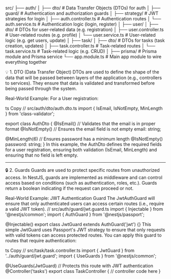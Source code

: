 src/
├── auth/
│ ├── dto/ # Data Transfer Objects (DTOs) for auth
│ ├── guard/ # Authentication and authorization guards
│ ├── strategy/ # JWT strategies for login
│ ├── auth.controller.ts # Authentication routes
│ └── auth.service.ts # Authentication logic (login, register)
│
├── user/
│ ├── dto/ # DTOs for user-related data (e.g. registration)
│ ├── user.controller.ts # User-related routes (e.g. profile)
│ └── user.service.ts # User-related logic (e.g. get users, update)
│
├── task/
│ ├── dto/ # DTOs for tasks (task creation, updates)
│ ├── task.controller.ts # Task-related routes
│ └── task.service.ts # Task-related logic (e.g. CRUD)
│
├── prisma/ # Prisma module and Prisma service
└── app.module.ts # Main app module to wire everything together

💡 1. DTO (Data Transfer Object)
DTOs are used to define the shape of the data that will be passed between layers of the application (e.g., controllers to services). They ensure that data is validated and transformed before being passed through the system.

Real-World Example:
For a User registration:

ts
Copy
// src/auth/dto/auth.dto.ts
import { IsEmail, IsNotEmpty, MinLength } from 'class-validator';

export class AuthDto {
@IsEmail() // Validates that the email is in proper format
@IsNotEmpty() // Ensures the email field is not empty
email: string;

@MinLength(6) // Ensures password has a minimum length
@IsNotEmpty()
password: string;
}
In this example, the AuthDto defines the required fields for a user registration, ensuring both validation (IsEmail, MinLength) and ensuring that no field is left empty.

---

🔒 2. Guards
Guards are used to protect specific routes from unauthorized access. In NestJS, guards are implemented as middleware and can control access based on conditions (such as authentication, roles, etc.). Guards return a boolean indicating if the request can proceed or not.

Real-World Example: JWT Authentication Guard
The JwtAuthGuard will ensure that only authenticated users can access certain routes (i.e., require a valid JWT token).
// src/auth/guard/jwt.guard.ts
import { Injectable } from '@nestjs/common';
import { AuthGuard } from '@nestjs/passport';

@Injectable()
export class JwtGuard extends AuthGuard('jwt') {}
This simple JwtGuard uses Passport's JWT strategy to ensure that only requests with valid tokens can access protected routes. You can apply this guard to routes that require authentication:

ts
Copy
// src/task/task.controller.ts
import { JwtGuard } from '../auth/guard/jwt.guard';
import { UseGuards } from '@nestjs/common';

@UseGuards(JwtGuard) // Protects this route with JWT authentication
@Controller('tasks')
export class TaskController {
// controller code here
}
